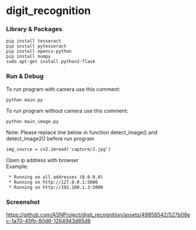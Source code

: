 # digit_recognition

### Library & Packages
```
pip install tesseract
pip install pytesseract
pip install opencv-python
pip install numpy
sudo apt-get install python3-flask
```

### Run & Debug
To run program with camera use this comment:
```
python main.py
```

To run program without camera use this comment:
```
python main_image.py
```
Note:
Please replace line below in function detect_image() and detect_image2() before run program
```
img_source = cv2.imread('capture/2.jpg')
```

Open ip address with browser<br/>
Example:
```
 * Running on all addresses (0.0.0.0)
 * Running on http://127.0.0.1:5000
 * Running on http://192.168.1.3:5000
``` 

### Screenshot
https://github.com/ASNProject/digit_recognition/assets/49858542/527b08ec-1a70-45fb-80d6-1264943d85d8

